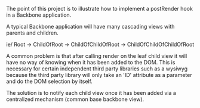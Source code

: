 The point of this project is to illustrate how to implement a postRender hook in a Backbone application.

A typical Backbone application will have many cascading views with parents and children.

ie/
    Root
        -> ChildOfRoot
            -> ChildOfChildOfRoot
                -> ChildOfChildOfChildOfRoot


A common problem is that after calling render on the leaf child view it will have no way of knowing when it has been added to the DOM.  This is necessary for certain independent third party libraries such as a wysiwyg because the third party library will only take an 'ID' attribute as a parameter and do the DOM selection by itself. 

The solution is to notify each child view once it has been added via a centralized mechanism (common base backbone view).
